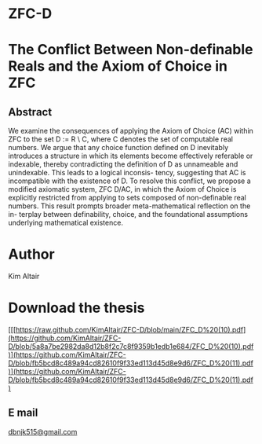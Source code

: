 # ZFC-D

# The Conflict Between Non-definable Reals and the Axiom of Choice in ZFC

## Abstract
We examine the consequences of applying the Axiom of Choice (AC) within
ZFC to the set D := R \ C, where C denotes the set of computable real numbers.
We argue that any choice function defined on D inevitably introduces a structure in
which its elements become effectively referable or indexable, thereby contradicting
the definition of D as unnameable and unindexable. This leads to a logical inconsis-
tency, suggesting that AC is incompatible with the existence of D. To resolve this
conflict, we propose a modified axiomatic system, ZFC D/AC, in which the Axiom
of Choice is explicitly restricted from applying to sets composed of non-definable
real numbers. This result prompts broader meta-mathematical reflection on the in-
terplay between definability, choice, and the foundational assumptions underlying
mathematical existence.

# Author
Kim Altair

# Download the thesis
[[[https://raw.github.com/KimAltair/ZFC-D/blob/main/ZFC_D%20(10).pdf](https://github.com/KimAltair/ZFC-D/blob/5a8a7be2982da8d12b8f2c7c8f9359b1edb1e684/ZFC_D%20(10).pdf)](https://github.com/KimAltair/ZFC-D/blob/fb5bcd8c489a94cd82610f9f33ed113d45d8e9d6/ZFC_D%20(11).pdf)](https://github.com/KimAltair/ZFC-D/blob/fb5bcd8c489a94cd82610f9f33ed113d45d8e9d6/ZFC_D%20(11).pdf)


## E mail
dbnjk515@gmail.com
